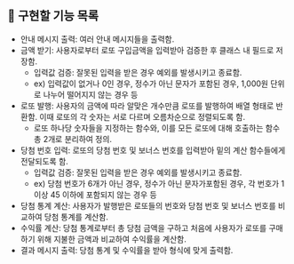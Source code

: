 ## 🔧 구현할 기능 목록

- 안내 메시지 출력: 여러 안내 메시지들을 출력함.
- 금액 받기: 사용자로부터 로또 구입금액을 입력받아 검증한 후 클래스 내 필드로 저장함.
  - 입력값 검증: 잘못된 입력을 받은 경우 예외를 발생시키고 종료함.
  - ex) 입력값이 없거나 0인 경우, 정수가 아닌 문자가 포함된 경우, 1,000원 단위로 나누어 떨어지지 않는 경우 등
- 로또 발행: 사용자의 금액에 따라 알맞은 개수만큼 로또를 발행하여 배열 형태로 반환함. 이때 로또의 각 숫자는 서로 다르며 오름차순으로 정렬되도록 함.
  - 로또 하나당 숫자들을 지정하는 함수와, 이를 모든 로또에 대해 호출하는 함수 총 2개로 분리하여 정의.
- 당첨 번호 입력: 로또의 당첨 번호 및 보너스 번호를 입력받아 밑의 계산 함수들에게 전달되도록 함.
  - 입력값 검증: 잘못된 입력을 받은 경우 예외를 발생시키고 종료함.
  - ex) 당첨 번호가 6개가 아닌 경우, 정수가 아닌 문자가포함된 경우, 각 번호가 1이상 45 이하에 포함되지 않는 경우 등
- 당첨 통계 계산: 사용자가 발행받은 로또들의 번호와 당첨 번호 및 보너스 번호를 비교하여 당첨 통계를 계산함.
- 수익률 계산: 당첨 통계로부터 총 당첨 금액을 구하고 처음에 사용자가 로또를 구매하기 위해 지불한 금액과 비교하여 수익률을 계산함.
- 결과 메시지 출력: 당첨 통계 및 수익률을 받아 형식에 맞게 출력함.
